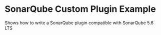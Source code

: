 # SonarQube Custom Plugin Example
Shows how to write a SonarQube plugin compatible with SonarQube 5.6 LTS

